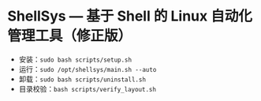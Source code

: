 
# ShellSys — 基于 Shell 的 Linux 自动化管理工具（修正版）

- 安装：`sudo bash scripts/setup.sh`
- 运行：`sudo /opt/shellsys/main.sh --auto`
- 卸载：`sudo bash scripts/uninstall.sh`
- 目录校验：`bash scripts/verify_layout.sh`
